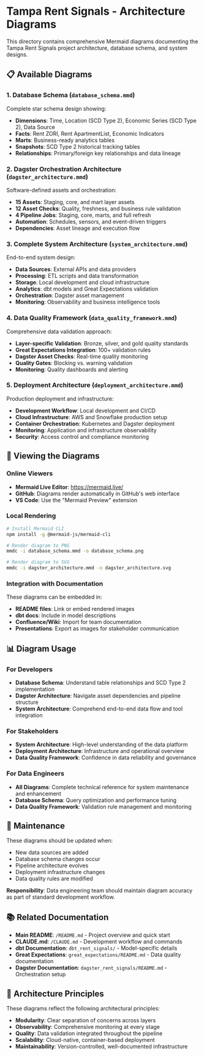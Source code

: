 # Tampa Rent Signals - Architecture Diagrams

This directory contains comprehensive Mermaid diagrams documenting the Tampa Rent Signals project architecture, database schema, and system designs.

## 📋 Available Diagrams

### 1. **Database Schema** (`database_schema.mmd`)
Complete star schema design showing:
- **Dimensions**: Time, Location (SCD Type 2), Economic Series (SCD Type 2), Data Source
- **Facts**: Rent ZORI, Rent ApartmentList, Economic Indicators
- **Marts**: Business-ready analytics tables
- **Snapshots**: SCD Type 2 historical tracking tables
- **Relationships**: Primary/foreign key relationships and data lineage

### 2. **Dagster Orchestration Architecture** (`dagster_architecture.mmd`)
Software-defined assets and orchestration:
- **15 Assets**: Staging, core, and mart layer assets
- **12 Asset Checks**: Quality, freshness, and business rule validation
- **4 Pipeline Jobs**: Staging, core, marts, and full refresh
- **Automation**: Schedules, sensors, and event-driven triggers
- **Dependencies**: Asset lineage and execution flow

### 3. **Complete System Architecture** (`system_architecture.mmd`)
End-to-end system design:
- **Data Sources**: External APIs and data providers
- **Processing**: ETL scripts and data transformation
- **Storage**: Local development and cloud infrastructure
- **Analytics**: dbt models and Great Expectations validation
- **Orchestration**: Dagster asset management
- **Monitoring**: Observability and business intelligence tools

### 4. **Data Quality Framework** (`data_quality_framework.mmd`)
Comprehensive data validation approach:
- **Layer-specific Validation**: Bronze, silver, and gold quality standards
- **Great Expectations Integration**: 100+ validation rules
- **Dagster Asset Checks**: Real-time quality monitoring
- **Quality Gates**: Blocking vs. warning validation
- **Monitoring**: Quality dashboards and alerting

### 5. **Deployment Architecture** (`deployment_architecture.mmd`)
Production deployment and infrastructure:
- **Development Workflow**: Local development and CI/CD
- **Cloud Infrastructure**: AWS and Snowflake production setup
- **Container Orchestration**: Kubernetes and Dagster deployment
- **Monitoring**: Application and infrastructure observability
- **Security**: Access control and compliance monitoring

## 🔧 Viewing the Diagrams

### Online Viewers
- **Mermaid Live Editor**: https://mermaid.live/
- **GitHub**: Diagrams render automatically in GitHub's web interface
- **VS Code**: Use the "Mermaid Preview" extension

### Local Rendering
```bash
# Install Mermaid CLI
npm install -g @mermaid-js/mermaid-cli

# Render diagram to PNG
mmdc -i database_schema.mmd -o database_schema.png

# Render diagram to SVG  
mmdc -i dagster_architecture.mmd -o dagster_architecture.svg
```

### Integration with Documentation
These diagrams can be embedded in:
- **README files**: Link or embed rendered images
- **dbt docs**: Include in model descriptions
- **Confluence/Wiki**: Import for team documentation
- **Presentations**: Export as images for stakeholder communication

## 📊 Diagram Usage

### For Developers
- **Database Schema**: Understand table relationships and SCD Type 2 implementation
- **Dagster Architecture**: Navigate asset dependencies and pipeline structure
- **System Architecture**: Comprehend end-to-end data flow and tool integration

### For Stakeholders
- **System Architecture**: High-level understanding of the data platform
- **Deployment Architecture**: Infrastructure and operational overview
- **Data Quality Framework**: Confidence in data reliability and governance

### For Data Engineers
- **All Diagrams**: Complete technical reference for system maintenance and enhancement
- **Database Schema**: Query optimization and performance tuning
- **Data Quality Framework**: Validation rule management and monitoring

## 🔄 Maintenance

These diagrams should be updated when:
- New data sources are added
- Database schema changes occur
- Pipeline architecture evolves
- Deployment infrastructure changes
- Data quality rules are modified

**Responsibility**: Data engineering team should maintain diagram accuracy as part of standard development workflow.

## 📚 Related Documentation

- **Main README**: `/README.md` - Project overview and quick start
- **CLAUDE.md**: `/CLAUDE.md` - Development workflow and commands  
- **dbt Documentation**: `dbt_rent_signals/` - Model-specific details
- **Great Expectations**: `great_expectations/README.md` - Data quality documentation
- **Dagster Documentation**: `dagster_rent_signals/README.md` - Orchestration setup

## 🎯 Architecture Principles

These diagrams reflect the following architectural principles:
- **Modularity**: Clear separation of concerns across layers
- **Observability**: Comprehensive monitoring at every stage
- **Quality**: Data validation integrated throughout the pipeline
- **Scalability**: Cloud-native, container-based deployment
- **Maintainability**: Version-controlled, well-documented infrastructure